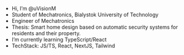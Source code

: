- Hi, I’m @uVisionM
- Student of Mechatronics, Bialystok University of Technology
- Engineer of Mechatronics
- Thesis: Smart home design based on automatic security systems for residents and their property.
- I’m currently learning TypeScript/React
- TechStack: JS/TS, React, NextJS, Tailwind
